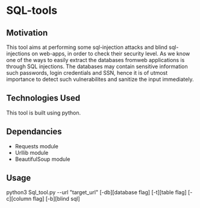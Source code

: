 # SQL-tools
## Motivation
This tool aims at performing some sql-injection attacks and blind sql-injections on web-apps, in order to check their security level. 
As we know one of the ways to easily extract the databases fromweb applications is through SQL injections. 
The databases may contain sensitive information such passwords, login credentials and SSN, hence it is of utmost importance to detect such vulnerabilites
and sanitize the input immediately.

## Technologies Used
This tool is built using python.

## Dependancies
- Requests module
- Urllib module
- BeautifulSoup module

## Usage
python3 Sql_tool.py --url "target_url" [-db][database flag] [-t][table flag] [-c][column flag] [-b][blind sql]
